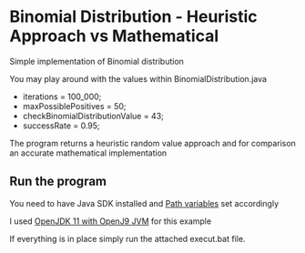 # Binomial Distribution - Heuristic Approach vs Mathematical
Simple implementation of Binomial distribution

You may play around with the values within BinomialDistribution.java
- iterations = 100_000;
- maxPossiblePositives = 50;
- checkBinomialDistributionValue = 43;
- successRate = 0.95;

The program returns a heuristic random value approach and for comparison an accurate mathematical implementation

## Run the program
You need to have Java SDK installed and [Path variables](https://javatutorial.net/set-java-home-windows-10) set accordingly

I used [OpenJDK 11 with  OpenJ9 JVM](https://adoptopenjdk.net/?variant=openjdk11&jvmVariant=openj9) for this example

If everything is in place simply run the attached execut.bat file.
